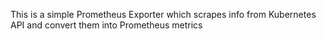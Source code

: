 This is a simple Prometheus Exporter which scrapes info from Kubernetes API and convert them into Prometheus metrics
